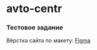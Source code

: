 # avto-centr

### Тестовое задание

Вёрстка сайта по макету: [Figma](https://www.figma.com/file/rVVWOKUv8imxAmTL5tfpdz/%D0%A2%D0%B5%D1%81%D1%82%D0%BE%D0%B2%D0%BE%D0%B5-%D0%B7%D0%B0%D0%B4%D0%B0%D0%BD%D0%B8%D0%B5-%5B%D0%92%D0%B5%D1%80%D1%81%D1%82%D0%BA%D0%B0-c%D1%82%D1%80%D0%B0%D0%BD%D0%B8%D1%86%D1%8B%5D?node-id=11%3A249&t=Ai2nAOqBEtmkuTkn-0 "Figma")
